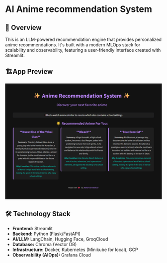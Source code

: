 # AI Anime recommendation System

## 🌟 Overview

This is an LLM-powered recommendation engine that provides personalized anime recommendations. It's built with a modern MLOps stack for scalability and observability, featuring a user-friendly interface created with Streamlit.

## 🏗️App Preview
![app_image](image.png)
## 🛠️ Technology Stack

-   **Frontend:** Streamlit
-   **Backend:** Python (Flask/FastAPI)
-   **AI/LLM:** LangChain, Hugging Face, GroqCloud
-   **Database:** Chroma (Vector DB)
-   **Infrastructure:** Docker, Kubernetes (Minikube for local), GCP
-   **Observability (AIOps):** Grafana Cloud


